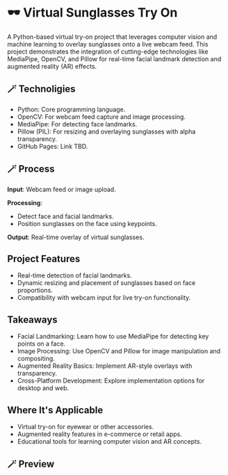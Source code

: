 # 🕶️ Virtual Sunglasses Try On

A Python-based virtual try-on project that leverages computer vision and machine learning to overlay sunglasses onto a live webcam feed. This project demonstrates the integration of cutting-edge technologies like MediaPipe, OpenCV, and Pillow for real-time facial landmark detection and augmented reality (AR) effects.

## 🪄 Technoligies

- Python: Core programming language.
- OpenCV: For webcam feed capture and image processing.
- MediaPipe: For detecting face landmarks.
- Pillow (PIL): For resizing and overlaying sunglasses with alpha transparency.
- GitHub Pages: Link TBD.

## 🪄 Process

**Input**: Webcam feed or image upload.

**Processing**:
- Detect face and facial landmarks.
- Position sunglasses on the face using keypoints.
  
**Output**: Real-time overlay of virtual sunglasses.

## Project Features

- Real-time detection of facial landmarks.
- Dynamic resizing and placement of sunglasses based on face proportions.
- Compatibility with webcam input for live try-on functionality.

## Takeaways

- Facial Landmarking: Learn how to use MediaPipe for detecting key points on a face.
- Image Processing: Use OpenCV and Pillow for image manipulation and compositing.
- Augmented Reality Basics: Implement AR-style overlays with transparency.
- Cross-Platform Development: Explore implementation options for desktop and web.

## Where It's Applicable

- Virtual try-on for eyewear or other accessories.
- Augmented reality features in e-commerce or retail apps.
- Educational tools for learning computer vision and AR concepts.


## 🪄 Preview
